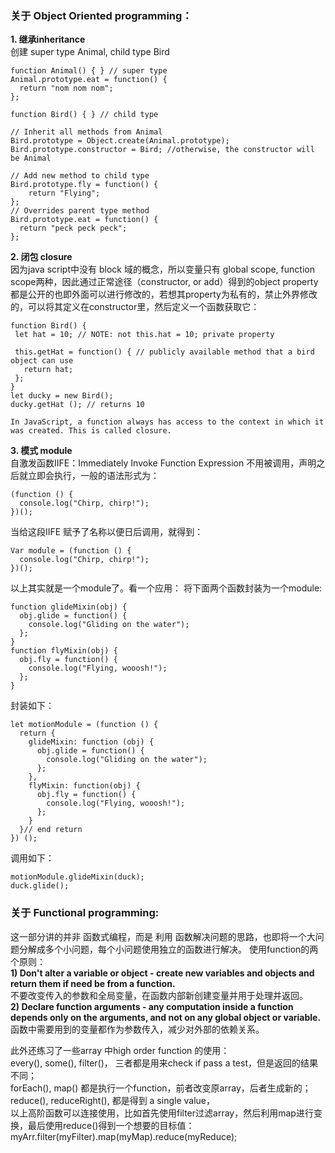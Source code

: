 ### 关于 Object Oriented programming：

**1.	继承inheritance**  
创建 super type Animal, child type Bird 
```
function Animal() { } // super type
Animal.prototype.eat = function() {
  return "nom nom nom";
};

function Bird() { } // child type

// Inherit all methods from Animal
Bird.prototype = Object.create(Animal.prototype);
Bird.prototype.constructor = Bird; //otherwise, the constructor will be Animal

// Add new method to child type
Bird.prototype.fly = function() {
	return "Flying";
};
// Overrides parent type method 
Bird.prototype.eat = function() {
  return "peck peck peck";
};
```
**2.	闭包 closure**  
因为java script中没有 block 域的概念，所以变量只有 global scope, function scope两种，因此通过正常途径（constructor, or add）得到的object property都是公开的也即外面可以进行修改的，若想其property为私有的，禁止外界修改的，可以将其定义在constructor里，然后定义一个函数获取它：
 ```
 function Bird() {
  let hat = 10; // NOTE: not this.hat = 10; private property

  this.getHat = function() { // publicly available method that a bird object can use
    return hat;
  };
}
let ducky = new Bird();
ducky.getHat (); // returns 10

In JavaScript, a function always has access to the context in which it was created. This is called closure.
  ```
**3.	模式 module**  
自激发函数IIFE：Immediately Invoke Function Expression
不用被调用，声明之后就立即会执行，一般的语法形式为：
```
(function () {
  console.log("Chirp, chirp!");
})();
```
当给这段IIFE 赋予了名称以便日后调用，就得到：
```
Var module = (function () {
  console.log("Chirp, chirp!");
})();
```
以上其实就是一个module了。看一个应用：
将下面两个函数封装为一个module:
```
function glideMixin(obj) {
  obj.glide = function() {
    console.log("Gliding on the water");
  };
}
function flyMixin(obj) {
  obj.fly = function() {
    console.log("Flying, wooosh!");
  };
}
```
封装如下：
```
let motionModule = (function () {
  return {
    glideMixin: function (obj) {
      obj.glide = function() {
        console.log("Gliding on the water");
      };
    },
    flyMixin: function(obj) {
      obj.fly = function() {
        console.log("Flying, wooosh!");
      };
    }
  }// end return
}) ();
```
调用如下：
```
motionModule.glideMixin(duck);
duck.glide();
```

### 关于 Functional programming:
这一部分讲的并非 函数式编程，而是 利用 函数解决问题的思路，也即将一个大问题分解成多个小问题，每个小问题使用独立的函数进行解决。
使用function的两个原则：  
**1) Don't alter a variable or object - create new variables and objects and return them if need be from a function.**  
不要改变传入的参数和全局变量，在函数内部新创建变量并用于处理并返回。  
**2) Declare function arguments - any computation inside a function depends only on the arguments, and not on any global object or variable.**  
函数中需要用到的变量都作为参数传入，减少对外部的依赖关系。

此外还练习了一些array 中high order function 的使用：  
every(), some(), filter()， 三者都是用来check if pass a test，但是返回的结果不同；  
forEach(), map() 都是执行一个function，前者改变原array，后者生成新的；  
reduce(), reduceRight(), 都是得到 a single value，  
以上高阶函数可以连接使用，比如首先使用filter过滤array，然后利用map进行变换，最后使用reduce()得到一个想要的目标值：  
myArr.filter(myFilter).map(myMap).reduce(myReduce);
